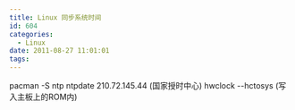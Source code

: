 ```yaml
---
title: Linux 同步系统时间
id: 604
categories:
  - Linux
date: 2011-08-27 11:01:01
tags:
---
```


pacman -S ntp
ntpdate 210.72.145.44 (国家授时中心)
hwclock --hctosys   (写入主板上的ROM内)